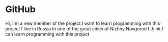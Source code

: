#  GitHub
Hi, I'm a new member of the project.I want to learn programming with this project
I live in Russia.In one of the great cities of Nizhny Novgorod
I think I can learn programming with this project
